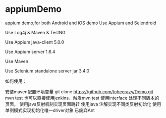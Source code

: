 # appiumDemo
appium demo,for both Android and iOS demo
Use Appium and Selendroid 

Use Log4j & Maven & TestNG

Use Appium java-client 5.0.0

Use Appium server 1.6.4

Use Maven

Use Selenium standalone server jar 3.4.0

如何使用：

安装maven配置环境变量
git clone https://github.com/tobecrazy/Demo.git
mvn test 也可以直接使用jenkins，触发mvn test
使用interface 处理不同版本的页面， 使用java反射机制实现页面跳转 使用java 注解实现不同类反射初始化 使用单例模式实现初始化唯一driver对象 已废弃Ant

